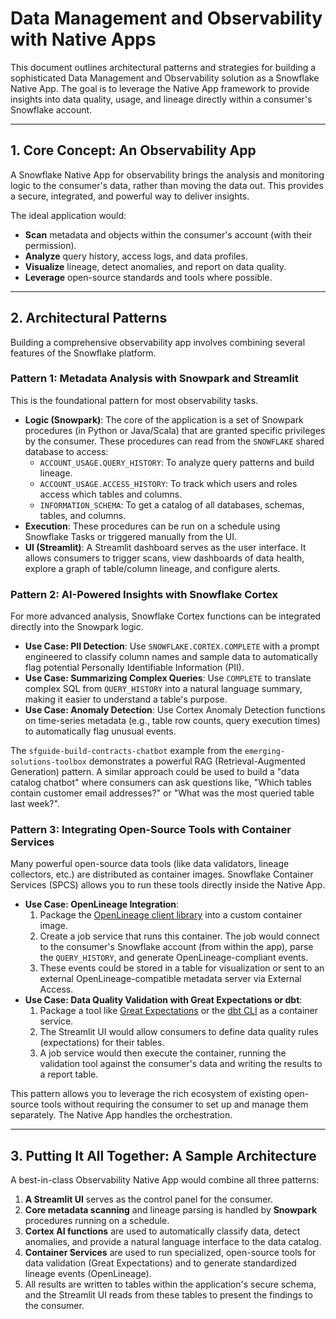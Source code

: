 # Data Management and Observability with Native Apps

This document outlines architectural patterns and strategies for building a sophisticated Data Management and Observability solution as a Snowflake Native App. The goal is to leverage the Native App framework to provide insights into data quality, usage, and lineage directly within a consumer's Snowflake account.

---

## 1. Core Concept: An Observability App

A Snowflake Native App for observability brings the analysis and monitoring logic to the consumer's data, rather than moving the data out. This provides a secure, integrated, and powerful way to deliver insights.

The ideal application would:
- **Scan** metadata and objects within the consumer's account (with their permission).
- **Analyze** query history, access logs, and data profiles.
- **Visualize** lineage, detect anomalies, and report on data quality.
- **Leverage** open-source standards and tools where possible.

---

## 2. Architectural Patterns

Building a comprehensive observability app involves combining several features of the Snowflake platform.

### Pattern 1: Metadata Analysis with Snowpark and Streamlit

This is the foundational pattern for most observability tasks.

-   **Logic (Snowpark)**: The core of the application is a set of Snowpark procedures (in Python or Java/Scala) that are granted specific privileges by the consumer. These procedures can read from the `SNOWFLAKE` shared database to access:
    -   `ACCOUNT_USAGE.QUERY_HISTORY`: To analyze query patterns and build lineage.
    -   `ACCOUNT_USAGE.ACCESS_HISTORY`: To track which users and roles access which tables and columns.
    -   `INFORMATION_SCHEMA`: To get a catalog of all databases, schemas, tables, and columns.
-   **Execution**: These procedures can be run on a schedule using Snowflake Tasks or triggered manually from the UI.
-   **UI (Streamlit)**: A Streamlit dashboard serves as the user interface. It allows consumers to trigger scans, view dashboards of data health, explore a graph of table/column lineage, and configure alerts.

### Pattern 2: AI-Powered Insights with Snowflake Cortex

For more advanced analysis, Snowflake Cortex functions can be integrated directly into the Snowpark logic.

-   **Use Case: PII Detection**: Use `SNOWFLAKE.CORTEX.COMPLETE` with a prompt engineered to classify column names and sample data to automatically flag potential Personally Identifiable Information (PII).
-   **Use Case: Summarizing Complex Queries**: Use `COMPLETE` to translate complex SQL from `QUERY_HISTORY` into a natural language summary, making it easier to understand a table's purpose.
-   **Use Case: Anomaly Detection**: Use Cortex Anomaly Detection functions on time-series metadata (e.g., table row counts, query execution times) to automatically flag unusual events.

The `sfguide-build-contracts-chatbot` example from the `emerging-solutions-toolbox` demonstrates a powerful RAG (Retrieval-Augmented Generation) pattern. A similar approach could be used to build a "data catalog chatbot" where consumers can ask questions like, "Which tables contain customer email addresses?" or "What was the most queried table last week?".

### Pattern 3: Integrating Open-Source Tools with Container Services

Many powerful open-source data tools (like data validators, lineage collectors, etc.) are distributed as container images. Snowflake Container Services (SPCS) allows you to run these tools directly inside the Native App.

-   **Use Case: OpenLineage Integration**:
    1.  Package the [OpenLineage client library](https://openlineage.io/docs/clients/python/) into a custom container image.
    2.  Create a job service that runs this container. The job would connect to the consumer's Snowflake account (from within the app), parse the `QUERY_HISTORY`, and generate OpenLineage-compliant events.
    3.  These events could be stored in a table for visualization or sent to an external OpenLineage-compatible metadata server via External Access.
-   **Use Case: Data Quality Validation with Great Expectations or dbt**:
    1.  Package a tool like [Great Expectations](https://greatexpectations.io/) or the [dbt CLI](https://docs.getdbt.com/docs/core/what-is-dbt) as a container service.
    2.  The Streamlit UI would allow consumers to define data quality rules (expectations) for their tables.
    3.  A job service would then execute the container, running the validation tool against the consumer's data and writing the results to a report table.

This pattern allows you to leverage the rich ecosystem of existing open-source tools without requiring the consumer to set up and manage them separately. The Native App handles the orchestration.

---

## 3. Putting It All Together: A Sample Architecture

A best-in-class Observability Native App would combine all three patterns:

1.  **A Streamlit UI** serves as the control panel for the consumer.
2.  **Core metadata scanning** and lineage parsing is handled by **Snowpark** procedures running on a schedule.
3.  **Cortex AI functions** are used to automatically classify data, detect anomalies, and provide a natural language interface to the data catalog.
4.  **Container Services** are used to run specialized, open-source tools for data validation (Great Expectations) and to generate standardized lineage events (OpenLineage).
5.  All results are written to tables within the application's secure schema, and the Streamlit UI reads from these tables to present the findings to the consumer. 